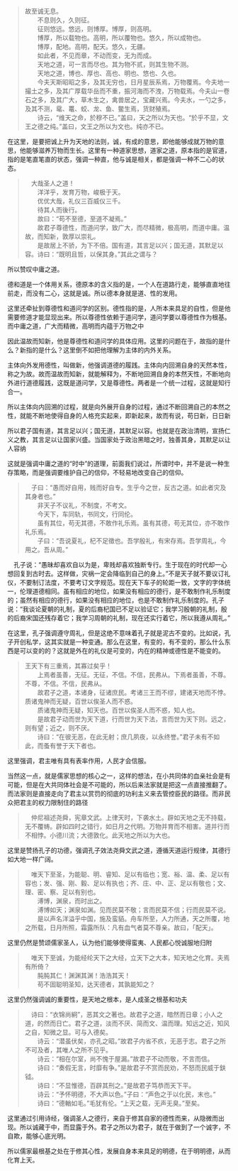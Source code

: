 <blockquote data-pid="Jvx-iQFd">故至诚无息。<br>　　不息则久，久则征。<br>　　征则悠远。悠远，则博厚。博厚，则高明。<br>　　博厚，所以载物也。高明，所以覆物也。悠久，所以成物也。<br>　　博厚，配地。高明，配天。悠久，无疆。<br>　　如此者，不见而章，不动而变，无为而成。<br>　　天地之道，可一言而尽也。其为物不贰，则其生物不测。<br>　　天地之道，博也、厚也、高也、明也、悠也、久也。<br>　　今夫天斯昭昭之多，及其无穷也，日月星辰系焉，万物覆焉。今夫地一撮土之多，及其广厚载华岳而不重，振河海而不洩，万物载焉。今夫山一卷石之多，及其广大，草木生之，禽兽居之，宝藏兴焉。今夫水，一勺之多，及其不测，鼋、鼍、蛟、龙、鱼、鳖生焉，货财殖焉。<br>　　诗云，“维天之命，於穆不已。”盖曰，天之所以为天也。“於乎不显，文王之德之纯。”盖曰，文王之所以为文也。纯亦不已。</blockquote><p data-pid="MO2mlM1W">在这里，是要把诚上升为天地的法则，诚，有成的意思，即他能够成就万物的意思，他能够滋养万物而生长。这里有一种道家思想，道家之道，原本指的是官道，指的是笔直笔直的状态，强调一种直，他与诚是相关，都是强调一种不二心的状态。</p><blockquote data-pid="JmrwnJT0">　大哉圣人之道！<br>　　洋洋乎，发育万物，峻极于天。<br>　　优优大哉，礼仪三百威仪三千。<br>　　待其人而後行。<br>　　故曰：“苟不至德，至道不凝焉。”<br>　　故君子尊德性，而道问学，致广大，而尽精微，极高明，而道中庸。温故，而知新，敦厚以崇礼。<br>　　是故居上不骄，为下不倍。国有道，其言足以兴；国无道，其默足以容。诗曰：“既明且哲，以保其身。”其此之谓与？</blockquote><p data-pid="AWpcJRdL">所以赞叹中庸之道。</p><p data-pid="mwKD1zTO">德和道是一个体用关系，德原本的含义指的是，一个人在道路行走，能够直直地往前走，而没有二心，这就是诚。所以德本身就是道、性的发用。</p><p data-pid="4AVebgAz">这里还牵扯到尊德性和道问学的区别。德性指的是，人所本来具足的自性，但是他需要修道才能显现出来。所以尊德性依赖于道问学，道问学要以尊德性作为根基。而中庸之道，广大而精微，高明而内蕴于万物之中</p><p data-pid="LSX4wirv">因此温故而知新，他是尊德性和道问学的具体应用。这里的问题在于，故指的是什么？新指的是什么？这里倒不如把他理解为主体的内外关系。</p><p data-pid="nQEd600p">主体向外发用德性，叫做新，他强调道德的履践。主体向内回溯自身的天然本性，称之为故。故而温故而知新，就能解释为，不断地回溯自身的本然天性，不断地向外进行道德履践，这既是道问学，又是尊德性。两者是一个统一过程，这就是知行合一。</p><p data-pid="KKd0pPue">所以主体向内回溯的过程，就是向外展开自身的过程，通过不断回溯自己的本然之性，就能不断地使得自身的人格充实起来，即新起来，故而有说，苟日新，日日新</p><p data-pid="kLcDd9qy">所以君子国有道，其言足以兴；国无道，其默足以容。也就是在政治清明，宣扬仁义之教，其言足以让国家兴盛。当国家处于政治黑暗之时，独善其身，其默足以让人容纳</p><p data-pid="-bivChe2">这就是强调中庸之道的“时中”的道理，前面我们说过，所谓时中，并不是说一种生存策略，而是强调要维护自己的信仰，不轻易地改变自己的信仰。</p><blockquote data-pid="MgfKDoEW">　子曰：“愚而好自用，贱而好自专。生乎今之世，反古之道。如此者灾及其身者也。”<br>　　非天子不议礼，不制度，不考文。<br>　　今天下，车同轨，书同文，行同伦。<br>　　虽有其位，苟无其德，不敢作礼乐焉。虽有其德，苟无其位，亦不敢作礼乐焉。<br>　　子曰：“吾说夏礼，杞不足徵也。吾学殷礼，有宋存焉。吾学周礼，今用之。吾从周。”</blockquote><p data-pid="KLvVY4PX">　孔子说：“愚昧却喜欢自以为是，卑贱却喜欢独断专行。生于现在的时代却一心想回复到古时去。这样做，灾祸一定会降临到自己的身上。”不是天子就不要议订礼仪，不要制订法度，不要考订文字规范。现在天下车子的轮距一致，文字的字体统一，伦理道德相同。虽有相应的地位，如果没有相应的德行，是不敢制作礼乐制度的；虽然有相应的德行，如果没有相应的地位，也是不敢制作礼乐制度的。孔子说：“我谈论夏朝的礼制，夏的后裔杞国已不足以验证它；我学习殷朝的礼制，殷的后裔宋国还残存着它；我学习周朝的礼制，现在还实行着它，所以我遵从周礼。”</p><p data-pid="EdbWAiX-">在这里，孔子强调遵守周礼，但是这绝不意味着孔子就是泥古不变的。比如说，孔子开创私学，这其实就是一种变通。那么在这里，有变的，有不变的，那么什么东西是可以变的的？这就是外在的礼仪是可变的，内在的精神或德性是不能变的。</p><blockquote data-pid="K-Vgb5XN">王天下有三重焉，其寡过矣乎！<br>　　上焉者虽善，无征。无征，不信。不信，民弗从。下焉者虽善，不尊。不尊，不信。不信，民弗从。<br>　　故君子之道，本诸身，征诸庶民。考诸三王而不缪，建诸天地而不悖。质诸鬼神而无疑，百世以俟圣人而不惑。<br>　　质诸鬼神而无疑，知天也。百世以俟圣人而不惑，知人也。<br>　　是故君子动而世为天下道，行而世为天下法，言而世为天下则。远之，则有望；近之，则不厌。<br>　　诗曰：“在彼无恶，在此无射；庶几夙夜，以永终誉。”君子未有不如此，而蚤有誉于天下者也。</blockquote><p data-pid="eE7Mahzy">这里强调，君主唯有具有表率作用，人民才会信服。</p><p data-pid="FxU2ZVZv">当然这一点，就是儒家思想的核心之一，这样的想法，在小共同体的血亲社会是有可能，但是在大共同体社会是不可能的，所以后来法家就是把这一点直接推翻了。而法家则是直接走向了君主以赏罚的彻底的功利主义来去管控臣民的路径。而非民众把君主的权力限制住的路径</p><blockquote data-pid="PraqguWT">　仲尼祖述尧舜，宪章文武。上律天时，下袭水土。辟如天地之无不持载，无不覆帱。辟如四时之错行，如日月之代明。万物并育而不相害。道并行而不相悖。小德川流；大德敦化。此天地之所以为大也。</blockquote><p data-pid="-Qj5aCo0">这里是赞扬孔子的功德，强调孔子效法尧舜文武之道，遵循天道运行规律，其德行如大地一样广阔。</p><blockquote data-pid="5YpyHPSb">　唯天下至圣，为能聪、明、睿知、足以有临也；宽、裕、温、柔、足以有容也；发、强、刚、毅、足以有执也；齐、庄、中、正、足以有敬也；文、理、密、察、足以有别也。<br>　　溥博，渊泉，而时出之。<br>　　溥博如天；渊泉如渊。见而民莫不敬；言而民莫不信；行而民莫不说。<br>　　是以声名洋溢乎中国，施及蛮貊。舟车所至，人力所通，天之所覆，地之所载，日月所照，霜露所队：凡有血气者莫不尊亲。故曰，「配天」。</blockquote><p data-pid="2zcEpsn1">这里仍然是赞颂儒家圣人，认为他们能够使得蛮夷、人民都心悦诚服地归附</p><blockquote data-pid="vvuwC1CN">　唯天下至诚，为能经纶天下之大经，立天下之大本，知天地之化育。夫焉有所倚？<br>　　肫肫其仁！渊渊其渊！浩浩其天！<br>　　苟不固聪明圣知，达天德者，其孰能知之？</blockquote><p data-pid="puNAnV42">这里仍然强调诚的重要性，是天地之根本，是人成圣之根基和功夫</p><blockquote data-pid="DtwJlrzX">　诗曰：“衣锦尚絅”，恶其文之著也。故君子之道，暗然而日章；小人之道，的然而日亡。君子之道，淡而不厌、简而文、温而理。知远之近，知风之自，知微之显。可与入德矣。<br>　　诗云：“潜虽伏矣，亦孔之昭。”故君子内省不疚，无恶于志。君子之所不可及者，其唯人之所不见乎。<br>　　诗云：“相在尔室，尚不愧于屋漏。”故君子不动而敬，不言而信。<br>　　诗曰：“奏假无言，时靡有争。”是故君子不赏而民劝，不怒而民威于鈇钺。<br>　　诗曰：“不显惟德，百辟其刑之。”是故君子笃恭而天下平。<br>　　诗云：“予怀明德，不大声以色。”子曰：“声色之于以化民，末也。”<br>　　诗曰：“德輶如毛。”毛犹有伦。“上天之载，无声无臭。”至矣。</blockquote><p data-pid="dS5jL34i">这里通过引用诗经，强调圣人之德行，来自于修其自家的德性而来，从隐微而出现。所以诚藏于中，而显露于外。君子之所以为君子，就在于做到了一个诚字，不自欺，能够心底光明。</p><p data-pid="xf-ay_y-">所以儒家最根基之处在于修其心性，发展自身本来具足的明德，在于明明德，从而化育上天。</p>